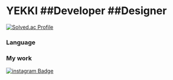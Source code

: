 # YEKKI ##Developer ##Designer


[![Solved.ac Profile](http://mazassumnida.wtf/api/v2/generate_badge?boj=cyc6264)](https://solved.ac/cyc6264/)  


### Language



### My work
[![instagram Badge](https://img.shields.io/badge/Instagram-D14836?style=flat&logo=Instagram&logoColor=white)](https://www.instagram.com/yekki_work)
